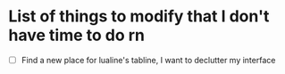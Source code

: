# List of things to modify that I don't have time to do rn

- [ ] Find a new place for lualine's tabline, I want to declutter my interface
